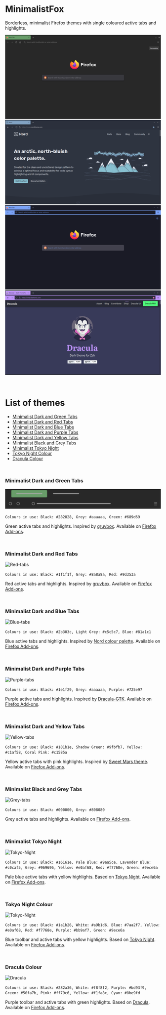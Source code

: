 # MinimalistFox

Borderless, minimalist Firefox themes with single coloured active tabs and highlights.

![green-tabs](screenshots/green-tabs.png)
![blue-tabs](screenshots/blue-tabs.png)
![tokyo-night-colour](screenshots/tokyo-night-colour.png)
![dracula-colour](screenshots/dracula-colour.png)

<br/>

# List of themes

- [Minimalist Dark and Green Tabs](#minimalist-dark-and-green-tabs)
- [Minimalist Dark and Red Tabs](#minimalist-dark-and-red-tabs)
- [Minimalist Dark and Blue Tabs](#minimalist-dark-and-blue-tabs)
- [Minimalist Dark and Purple Tabs](#minimalist-dark-and-purple-tabs)
- [Minimalist Dark and Yellow Tabs](#minimalist-dark-and-yellow-tabs)
- [Minimalist Black and Grey Tabs](#minimalist-black-and-grey-tabs)
- [Minimalist Tokyo Night](#minimalist-tokyo-night)
- [Tokyo Night Colour](#tokyo-night-colour)
- [Dracula Colour](#dracula-colour)

<br/>

### Minimalist Dark and Green Tabs

![Green-tabs](themes/dark-and-green-tabs/green-tabs.svg)

```Colours in use: Black: #282828, Grey: #aaaaaa, Green: #689d69```

Green active tabs and highlights. Inspired by [gruvbox](https://github.com/morhetz/gruvbox). Available on [Firefox Add-ons](https://addons.mozilla.org/en-US/firefox/addon/minimalist-dark-and-green-tabs/).

<br/>

### Minimalist Dark and Red Tabs

![Red-tabs](themes/dark-and-red-tabs/red-tabs.svg)

```Colours in use: Black: #1f1f1f, Grey: #8a8a8a, Red: #9d353a```

Red active tabs and highlights. Inspired by [gruvbox](https://github.com/morhetz/gruvbox). Available on [Firefox Add-ons](https://addons.mozilla.org/en-US/firefox/addon/minimalist-dark-and-red-tabs/).

<br/>

### Minimalist Dark and Blue Tabs

![Blue-tabs](themes/dark-and-blue-tabs/blue-tabs.svg)

```Colours in use: Black: #2b303c, Light Grey: #c5c5c7, Blue: #81a1c1```

Blue active tabs and highlights. Inspired by [Nord colour palette](https://github.com/arcticicestudio/nord). Available on [Firefox Add-ons](https://addons.mozilla.org/en-US/firefox/addon/minimalist-dark-and-blue-tabs/).

<br/>

### Minimalist Dark and Purple Tabs

![Purple-tabs](themes/dark-and-purple-tabs/purple-tabs.svg)

```Colours in use: Black: #1e1f29, Grey: #aaaaaa, Purple: #725e97```

Purple active tabs and highlights. Inspired by [Dracula-GTK](https://github.com/dracula/gtk). Available on [Firefox Add-ons](https://addons.mozilla.org/en-US/firefox/addon/minimalist-dark-and-purple-tab/).

<br/>

### Minimalist Dark and Yellow Tabs

![Yellow-tabs](themes/dark-and-yellow-tabs/yellow-tabs.svg)

```Colours in use: Black: #181b1e, Shadow Green: #9fbfb7, Yellow: #c1af58, Coral Pink: #c1585a```

Yellow active tabs with pink highlights. Inspired by [Sweet Mars theme](https://github.com/EliverLara/Sweet). Available on [Firefox Add-ons](https://addons.mozilla.org/en-US/firefox/addon/minimalist-dark-and-yellow-tab/).

<br/>

### Minimalist Black and Grey Tabs

![Grey-tabs](themes/black-and-grey-tabs/grey-tabs.svg)

```Colours in use: Black: #000000, Grey: #808080```

Grey active tabs and highlights. Available on [Firefox Add-ons](https://addons.mozilla.org/en-US/firefox/addon/minimalist-black-and-grey-tabs/).

<br/>

### Minimalist Tokyo Night

![Tokyo-Night](themes/minimalist-tokyo-night/tokyo-night.svg)

```Colours in use: Black: #16161e, Pale Blue: #9aa5ce, Lavender Blue: #c0caf5, Grey: #969696, Yellow: #e0af68, Red: #f7768e, Green: #9ece6a```

Pale blue active tabs with yellow highlights. Based on [Tokyo Night](https://github.com/enkia/tokyo-night-vscode-theme). Available on [Firefox Add-ons](https://addons.mozilla.org/en-US/firefox/addon/minimalist-tokyo-night/).

<br/>

### Tokyo Night Colour

![Tokyo-Night](themes/tokyo-night-colour/tokyo-night-colour.svg)

```Colours in use: Black: #1a1b26, White: #a9b1d6, Blue: #7aa2f7, Yellow: #e0af68, Red: #f7768e, Purple: #bb9af7, Green: #9ece6a```

Blue toolbar and active tabs with yellow highlights. Based on [Tokyo Night](https://github.com/enkia/tokyo-night-vscode-theme). Available on [Firefox Add-ons](https://addons.mozilla.org/en-US/firefox/addon/tokyo-night-colour/).

<br/>

### Dracula Colour

![Dracula](themes/dracula-colour/dracula.svg)

```Colours in use: Black: #282a36, White: #f8f8f2, Purple: #bd93f9, Green: #50fa7b, Pink: #ff79c6, Yellow: #f1fa8c, Cyan: #8be9fd```

Purple toolbar and active tabs with green highlights. Based on [Dracula](https://draculatheme.com/). Available on [Firefox Add-ons](https://addons.mozilla.org/en-US/firefox/addon/dracula-colour/).

